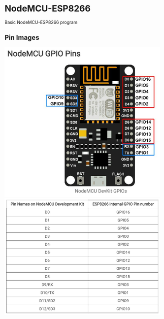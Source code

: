# NodeMCU-ESP8266

Basic NodeMCU-ESP8266 program

## Pin Images

<img src="./NodeMCUPins.jpg">

<img src="./NodeMCUPins2.jpg">
